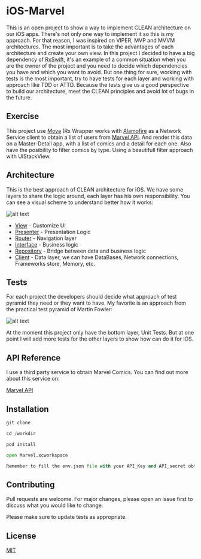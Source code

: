 # iOS-Marvel
This is an open project to show a way to implement CLEAN architecture on our iOS apps. There's not only one way to implement it so this is my approach. For that reason, I was inspired on VIPER, MVP and MVVM architectures. The most important is to take the advantages of each architecture and create your own view. 
In this project I decided to have a big dependency of [RxSwift](https://github.com/ReactiveX/RxSwift), it's an example of a common situation when you are the owner of the project and you need to decide which dependencies you have and which you want to avoid.
But one thing for sure, working with tests is the most important, try to have tests for each layer and working with approach like TDD or ATTD. Because the tests give us a good perspective to build our architecture, meet the CLEAN principles and avoid lot of bugs in the future.


## Exercise

This project use [Moya](https://github.com/Moya/Moya) (Rx Wrapper works with [Alamofire](https://github.com/Alamofire/Alamofire) as a Network Service client to obtain a list of users from [Marvel API](https://developer.marvel.com/). And render this data on a Master-Detail app, with a list of comics and a detail for each one. Also have the posibility to filter comics by type. Using a beautifull filter approach with UIStackView.


## Architecture
This is the best approach of CLEAN architecture for iOS. We have some layers to share the logic around, each layer has his own responsibility.
You can see a visual scheme to understand better how it works:


![alt text](https://res.cloudinary.com/aka7/image/upload/v1540195508/Victor/Architectures/architecture.png)

* [View]() - Customize UI
* [Presenter]() - Presentation Logic
* [Router]() - Navigation layer
* [Interface]() - Business logic
* [Repository]() - Bridge between data and business logic
* [Client]() - Data layer, we can have DataBases, Network connections, Frameworks store, Memory, etc.


## Tests
For each project the developers should decide what approach of test pyramid they need or they want to have. My favorite is an approach from the practical test pyramid of Martin Fowler:

![alt text](https://res.cloudinary.com/aka7/image/upload/v1540333699/Victor/Architectures/TestPiramid.png)

At the moment this project only have the bottom layer, Unit Tests. 
But at one point I will add more tests for the other layers to show how can do it for iOS.

## API Reference

I use a third party service to obtain Marvel Comics. You can find out more about this service on:

[Marvel API](https://developer.marvel.com/)

## Installation

```python
git clone 

cd /workdir

pod install

open Marvel.xcworkspace

Remember to fill the env.json file with your API_Key and API_secret obtained form Marvel API service.
```


## Contributing
Pull requests are welcome. For major changes, please open an issue first to discuss what you would like to change.

Please make sure to update tests as appropriate.

## License
[MIT](https://choosealicense.com/licenses/mit/)
